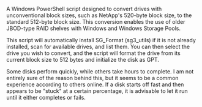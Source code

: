A Windows PowerShell script designed to convert drives with unconventional block sizes, such as NetApp's 520-byte block size, to the standard 512-byte block size. This conversion enables the use of older JBOD-type RAID shelves with Windows and Windows Storage Pools.

This script will automatically install SG_Format (sg3_utils) if it is not already installed, scan for available drives, and list them. You can then select the drive you wish to convert, and the script will format the drive from its current block size to 512 bytes and initialize the disk as GPT.

Some disks perform quickly, while others take hours to complete. I am not entirely sure of the reason behind this, but it seems to be a common experience according to others online. If a disk starts off fast and then appears to be "stuck" at a certain percentage, it is advisable to let it run until it either completes or fails.
